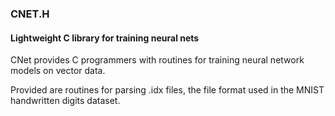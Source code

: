 ### CNET.H
#### Lightweight C library for training neural nets

CNet provides C programmers with routines for training neural network models on vector data.

Provided are routines for parsing .idx files, the file format used in the MNIST handwritten digits dataset.

